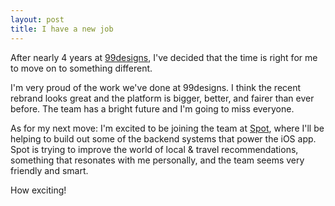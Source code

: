 ```yaml
---
layout: post
title: I have a new job
---
```


After nearly 4 years at [99designs][99d], I've decided that the time is right
for me to move on to something different.

I'm very proud of the work we've done at 99designs. I think the recent rebrand
looks great and the platform is bigger, better, and fairer than ever before. The
team has a bright future and I'm going to miss everyone.

As for my next move: I'm excited to be joining the team at [Spot][spot], where
I'll be helping to build out some of the backend systems that power the iOS app.
Spot is trying to improve the world of local & travel recommendations, something
that resonates with me personally, and the team seems very friendly and smart.

How exciting!


 [99d]: https://99designs.com
 [spot]: http://spot.com
